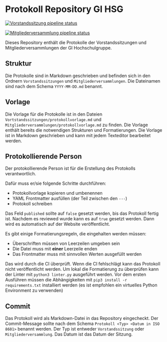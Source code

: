 # Protokoll Repository GI HSG

[![Vorstandssitzung pipeline status](https://git.cs.uni-paderborn.de/gi-hsg/protokolle/badges/main/pipeline.svg?key_text=Vorstandssitzungen&key_width=120&job=build-vorstandssitzung)](https://git.cs.uni-paderborn.de/gi-hsg/protokolle/-/jobs/artifacts/main/browse?job=build-vorstandssitzung)

[![Mitgliederversammlung pipeline status](https://git.cs.uni-paderborn.de/gi-hsg/protokolle/badges/main/pipeline.svg?key_text=Mitgliederversammlungen&key_width=150&job=build-mitgliederversammlung)](https://git.cs.uni-paderborn.de/gi-hsg/protokolle/-/jobs/artifacts/main/browse?job=build-mitgliederversammlung)

Dieses Repository enthält die Protokolle der Vorstandssitzungen und Mitgliederversammlungen der GI Hochschulgruppe.

## Struktur

Die Protokolle sind in Markdown geschrieben und befinden sich in den Ordnern `Vorstandssitzungen` und `Mitgliederversammlungen`. Die Dateinamen sind nach dem Schema `YYYY-MM-DD.md` benannt.

## Vorlage

Die Vorlage für die Protokolle ist in den Dateien `Vortstandssitzungen/protokollvorlage.md` und `Mitgliederversammlungen/protokollvorlage.md` zu finden. Die Vorlage enthält bereits die notwendigen Strukturen und Formatierungen. Die Vorlage ist in Markdown geschrieben und kann mit jedem Texteditor bearbeitet werden.

## Protokollierende Person

Der protokollierende Person ist für die Erstellung des Protokolls verantwortlich.

Dafür muss er/sie folgende Schritte durchführen:

* Protokollvorlage kopieren und umbenennen
* YAML Frontmatter ausfüllen (der Teil zwischen den `---`)
* Protokoll schreiben

Das Feld `published` sollte auf `false` gesetzt werden, bis das Protokoll fertig ist. Nachdem es reviewed wurde kann es auf `true` gesetzt werden. Dann wird es automatisch auf der Website veröffentlicht.

Es gibt einige Formatierungsregeln, die eingehalten werden müssen:

* Überschriften müssen von Leerzeilen umgeben sein
* Die Datei muss mit **einer** Leerzeile enden
* Das Frontmatter muss mit sinnvollen Werten ausgefüllt werden

Das wird durch die CI überprüft. Wenn die CI fehlschlägt kann das Protokoll nicht veröffentlicht werden.
Um lokal die Formatierung zu überprüfen kann der Linter mit `python3 linter.py` ausgeführt werden. Vor dem ersten Ausführen müssen die Abhängigkeiten mit `pip3 install -r requirements.txt` installiert werden (es ist empfohlen ein virtuelles Python Environment zu verwenden)

## Commit

Das Protokoll wird als Markdown-Datei in das Repository eingecheckt. Der Commit-Message sollte nach dem Schema `Protokoll <Typ> <Datum in ISO 8601>` benannt werden. Der Typ ist entweder `Vorstandssitzung` oder `Mitgliederversammlung`. Das Datum ist das Datum der Sitzung.
